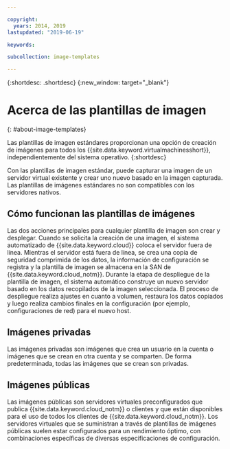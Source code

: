 ```yaml
---

copyright:
  years: 2014, 2019
lastupdated: "2019-06-19"

keywords:

subcollection: image-templates

---
```


{:shortdesc: .shortdesc}
{:new_window: target="_blank"}

# Acerca de las plantillas de imagen
{: #about-image-templates}

Las plantillas de imagen estándares proporcionan una opción de creación de imágenes para todos los {{site.data.keyword.virtualmachinesshort}}, independientemente del sistema operativo.
{:shortdesc}

Con las plantillas de imagen estándar, puede capturar una imagen de un servidor virtual existente y crear uno nuevo basado en la imagen capturada. Las plantillas de imágenes estándares no son compatibles con los servidores nativos.

## Cómo funcionan las plantillas de imágenes
Las dos acciones principales para cualquier plantilla de imagen son crear y desplegar. Cuando se solicita la creación de una imagen, el sistema automatizado de {{site.data.keyword.cloud}} coloca el servidor fuera de línea. Mientras el servidor está fuera de línea, se crea una copia de seguridad comprimida de los datos, la información de configuración se registra y la plantilla de imagen se almacena en la SAN de {{site.data.keyword.cloud_notm}}. Durante la etapa de despliegue de la plantilla de imagen, el sistema automático construye un nuevo servidor basado en los datos recopilados de la imagen seleccionada. El proceso de despliegue realiza ajustes en cuanto a volumen, restaura los datos copiados y luego realiza cambios finales en la configuración (por ejemplo, configuraciones de red) para el nuevo host.

## Imágenes privadas

Las imágenes privadas son imágenes que crea un usuario en la cuenta o imágenes que se crean en otra cuenta y se comparten. De forma predeterminada, todas las imágenes que se crean son privadas.

## Imágenes públicas

Las imágenes públicas son servidores virtuales preconfigurados que publica {{site.data.keyword.cloud_notm}} o clientes y que están disponibles para el uso de todos los clientes de {{site.data.keyword.cloud_notm}}. Los servidores virtuales que se suministran a través de plantillas de imágenes públicas suelen estar configurados para un rendimiento óptimo, con combinaciones específicas de diversas especificaciones de configuración.
